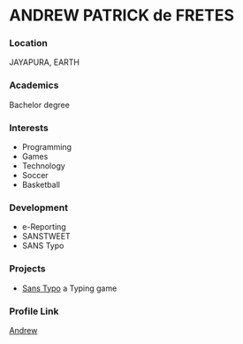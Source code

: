 # ANDREW PATRICK de FRETES

### Location

JAYAPURA, EARTH

### Academics

Bachelor degree

### Interests

- Programming 
- Games
- Technology
- Soccer
- Basketball 

### Development

- e-Reporting
- SANSTWEET
- SANS Typo

### Projects

- [Sans Typo](https://andrewdef10.itch.io/sans-typo) a Typing game

### Profile Link

[Andrew](https://github.com/andrewdef1)
